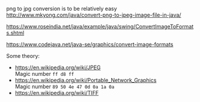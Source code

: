 
png to jpg conversion is to be relatively easy
http://www.mkyong.com/java/convert-png-to-jpeg-image-file-in-java/

https://www.roseindia.net/java/example/java/swing/ConvertImageToFormats.shtml

https://www.codejava.net/java-se/graphics/convert-image-formats

Some theory:
- https://en.wikipedia.org/wiki/JPEG  
Magic number	`ff d8 ff`  
- https://en.wikipedia.org/wiki/Portable_Network_Graphics  
Magic number	`89 50 4e 47 0d 0a 1a 0a`  
- https://en.wikipedia.org/wiki/TIFF  